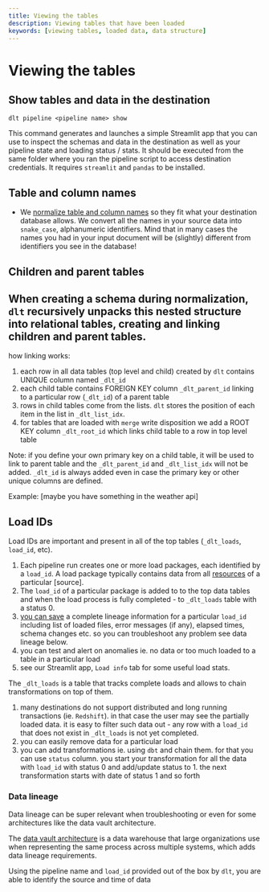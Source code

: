 ```yaml
---
title: Viewing the tables
description: Viewing tables that have been loaded
keywords: [viewing tables, loaded data, data structure]
---
```


# Viewing the tables

## Show tables and data in the destination

```
dlt pipeline <pipeline name> show
```

This command generates and launches a simple Streamlit app that you can use to inspect the schemas and data in the destination as well as your pipeline state and loading status / stats. It should be executed from the same folder where you ran the pipeline script to access destination credentials. It requires `streamlit` and `pandas` to be installed.

## Table and column names
- We [normalize table and column names](../general-usage/schema.md#naming-convention) so they fit what your destination database allows. We convert all the names in your source data into `snake_case`, alphanumeric identifiers. Mind that in many cases the names you had in your input document will be (slightly) different from identifiers you see in the database!

## Children and parent tables

When creating a schema during normalization, `dlt` recursively unpacks this nested structure into relational tables, creating and linking children and parent tables.
----------
how linking works:
1. each row in all data tables (top level and child) created by `dlt` contains UNIQUE column named `_dlt_id`
2. each child table contains FOREIGN KEY column `_dlt_parent_id` linking to a particular row (`_dlt_id`) of a parent table
3. rows in child tables come from the lists. `dlt` stores the position of each item in the list in `_dlt_list_idx`.
4. for tables that are loaded with `merge` write disposition we add a ROOT KEY column `_dlt_root_id` which links child table to a row in top level table

Note: if you define your own primary key on a child table, it will be used to link to parent table and the `_dlt_parent_id` and `_dlt_list_idx` will not be added. `_dlt_id` is always added even in case the primary key or other unique columns are defined.

Example:
[maybe you have something in the weather api]

## Load IDs

Load IDs are important and present in all of the top tables (`_dlt_loads`, `load_id`, etc).

1. Each pipeline run creates one or more load packages, each identified by a `load_id`. A load package typically contains data from all [resources](link) of a particular [source].
2. The `load_id` of a particular package is added to to the top data tables and when the load process is fully completed - to `_dlt_loads` table with a status 0.
3. [you can save](../running-in-production/running.md#inspect-and-save-the-load-info-and-trace) a complete lineage information for a particular `load_id` including list of loaded files, error messages (if any), elapsed times, schema changes etc. so you can troubleshoot any problem see data lineage below.
4. you can test and alert on anomalies ie. no data or too much loaded to a table in a particular load
5. see our Streamlit app, `Load info` tab for some useful load stats.

The `_dlt_loads` is a table that tracks complete loads and allows to chain transformations on top of them.
1. many destinations do not support distributed and long running transactions (ie. `Redshift`). in that case the user may see the partially loaded data. it is easy to filter such data out - any row with a `load_id` that does not exist in `_dlt_loads` is not yet completed.
2. you can easily remove data for a particular load
3. you can add transformations ie. using `dbt` and chain them. for that you can use `status` column. you start your transformation for all the data with `load_id` with status 0 and add/update status to 1. the next transformation starts with date of status 1 and so forth

### Data lineage

Data lineage can be super relevant when troubleshooting or even for some architectures like the data vault architecture.

The [data vault architecture](https://www.data-vault.co.uk/what-is-data-vault/) is a data warehouse that large organizations use when representing the same process across multiple systems, which adds data lineage requirements.

Using the pipeline name and `load_id` provided out of the box by `dlt`, you are able to identify the source and time of data
